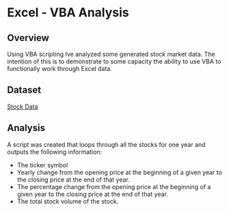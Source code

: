 # Excel - VBA Analysis

## Overview

Using VBA scripting Ive analyzed some generated stock market data. The intention of this is to demonstrate to some capacity the ability to use VBA to functionally work through Excel data.

## Dataset 

[Stock Data](Resources/Multiple_year_stock_data.xlsx)

## Analysis 

A script was created that loops through all the stocks for one year and outputs the following information:

<ul>

<li>The ticker symbol</li>

<li>Yearly change from the opening price at the beginning of a given year to the closing price at the end of that year.</li>

<li>The percentage change from the opening price at the beginning of a given year to the closing price at the end of that year.</li>

<li>The total stock volume of the stock.
</ul>
